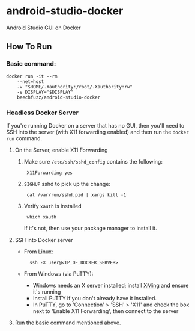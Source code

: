 # android-studio-docker
Android Studio GUI on Docker

## How To Run

### Basic command:

    docker run -it --rm 
        --net=host 
        -v "$HOME/.Xauthority:/root/.Xauthority:rw" 
        -e DISPLAY="$DISPLAY" 
        beechfuzz/android-studio-docker
        
### Headless Docker Server
If you're running Docker on a server that has no GUI, then you'll need to SSH into the server (with X11 forwarding enabled) and then run the `docker run` command.

1. On the Server, enable X11 Forwarding
    1. Make sure `/etc/ssh/sshd_config` contains the following:

            X11Forwarding yes
    
    2. `SIGHUP` sshd to pick up the change:

            cat /var/run/sshd.pid | xargs kill -1
    
    3. Verify `xauth` is installed

            which xauth
        
        If it's not, then use your package manager to install it.
    
2. SSH into Docker server
    * From Linux:
    
            ssh -X user@<IP_OF_DOCKER_SERVER>
            
    * From Windows (via PuTTY):
        - Windows needs an X server installed; install [XMing](https://sourceforge.net/projects/xming/) and ensure it's running
        - Install PuTTY if you don't already have it installed.
        - In PuTTY, go to 'Connection' > 'SSH' > 'X11' and check the box next to 'Enable X11 Forwarding', then connect to the server
        
3. Run the basic command mentioned above.

